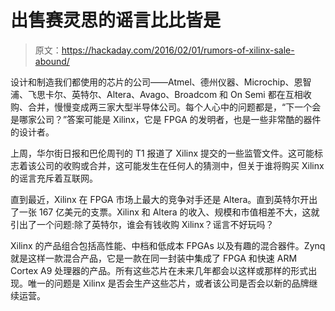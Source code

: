 # 出售赛灵思的谣言比比皆是

> 原文：<https://hackaday.com/2016/02/01/rumors-of-xilinx-sale-abound/>

设计和制造我们都使用的芯片的公司——Atmel、德州仪器、Microchip、恩智浦、飞思卡尔、英特尔、Altera、Avago、Broadcom 和 On Semi 都在互相收购、合并，慢慢变成两三家大型半导体公司。每个人心中的问题都是，“下一个会是哪家公司？”答案可能是 Xilinx，它是 FPGA 的发明者，也是一些非常酷的器件的设计者。

上周，华尔街日报和巴伦周刊的 T1 报道了 Xilinx 提交的一些监管文件。这可能标志着该公司的收购或合并，这可能发生在任何人的猜测中，但关于谁将购买 Xilinx 的谣言充斥着互联网。

直到最近，Xilinx 在 FPGA 市场上最大的竞争对手还是 Altera。直到英特尔开出了一张 167 亿美元的支票。Xilinx 和 Altera 的收入、规模和市值相差不大，这就引出了一个问题:除了英特尔，谁会有钱收购 Xilinx？谣言不好玩吗？

Xilinx 的产品组合包括高性能、中档和低成本 FPGAs 以及有趣的混合器件。Zynq 就是这样一款混合产品，它是一款在同一封装中集成了 FPGA 和快速 ARM Cortex A9 处理器的产品。所有这些芯片在未来几年都会以这样或那样的形式出现。唯一的问题是 Xilinx 是否会生产这些芯片，或者该公司是否会以新的品牌继续运营。